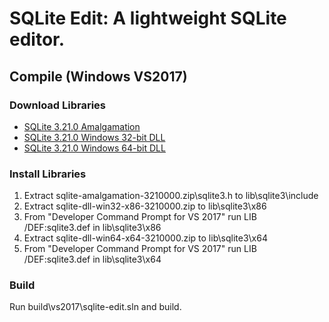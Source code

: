 # SQLite Edit: A lightweight SQLite editor.

## Compile (Windows VS2017)

### Download Libraries
* [SQLite 3.21.0 Amalgamation](https://www.sqlite.org/2017/sqlite-amalgamation-3210000.zip)
* [SQLite 3.21.0 Windows 32-bit DLL](https://www.sqlite.org/2017/sqlite-dll-win32-x86-3210000.zip)
* [SQLite 3.21.0 Windows 64-bit DLL](https://www.sqlite.org/2017/sqlite-dll-win64-x64-3210000.zip)

### Install Libraries
1. Extract sqlite-amalgamation-3210000.zip\sqlite3.h to lib\sqlite3\include
2. Extract sqlite-dll-win32-x86-3210000.zip to lib\sqlite3\x86
3. From "Developer Command Prompt for VS 2017" run LIB /DEF:sqlite3.def in lib\sqlite3\x86
4. Extract sqlite-dll-win64-x64-3210000.zip to lib\sqlite3\x64
5. From "Developer Command Prompt for VS 2017" run LIB /DEF:sqlite3.def in lib\sqlite3\x64

### Build
Run build\vs2017\sqlite-edit.sln and build.
